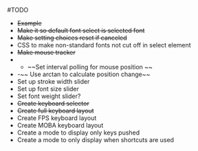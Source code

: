 #TODO
* ~~Example~~
* ~~Make it so default font select is selected font~~
* ~~Make setting choices reset if canceled~~
* CSS to make non-standard fonts not cut off in select element
* ~~Make mouse tracker~~
* - ~~Set interval polling for mouse position ~~
* -~~ Use arctan to calculate position change~~
* Set up stroke width slider
* Set up font size slider
* Set font weight slider?
* ~~Create keyboard selector~~
* ~~Create full keyboard layout~~
* Create FPS keyboard layout
* Create MOBA keyboard layout
* Create a mode to display only keys pushed
* Create a mode to only display when shortcuts are used